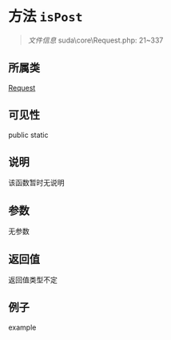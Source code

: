 # 方法 `isPost`



> *文件信息* suda\core\Request.php: 21~337

## 所属类 

[Request](../Request.md)

## 可见性

 public static

## 说明

该函数暂时无说明


## 参数


无参数


## 返回值

返回值类型不定


## 例子

example